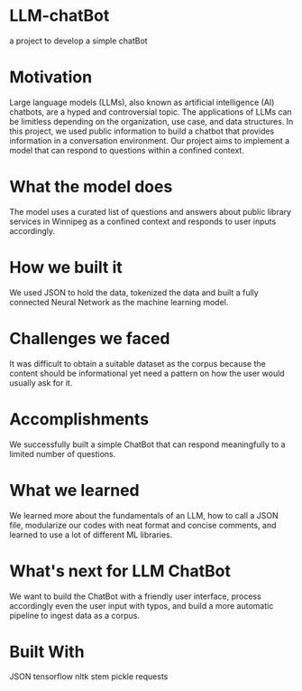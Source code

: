 # LLM-chatBot
a project to develop a simple chatBot

# Motivation
Large language models (LLMs), also known as artificial intelligence (AI) chatbots, are a hyped and controversial topic. The applications of LLMs can be limitless depending on the organization, use case, and data structures. In this project, we used public information to build a chatbot that provides information in a conversation environment. Our project aims to implement a model that can respond to questions within a confined context.

# What the model does
The model uses a curated list of questions and answers about public library services in Winnipeg as a confined context and responds to user inputs accordingly. 

# How we built it
We used JSON to hold the data, tokenized the data and built a fully connected Neural Network as the machine learning model.

# Challenges we faced
It was difficult to obtain a suitable dataset as the corpus because the content should be informational yet need a pattern on how the user would usually ask for it.

# Accomplishments
We successfully built a simple ChatBot that can respond meaningfully to a limited number of questions. 

# What we learned
We learned more about the fundamentals of an LLM, how to call a JSON file, modularize our codes with neat format and concise comments, and learned to use a lot of different ML libraries.

# What's next for LLM ChatBot
We want to build the ChatBot with a friendly user interface, process accordingly even the user input with typos, and build a more automatic pipeline to ingest data as a corpus. 

# Built With
JSON tensorflow nltk stem pickle requests